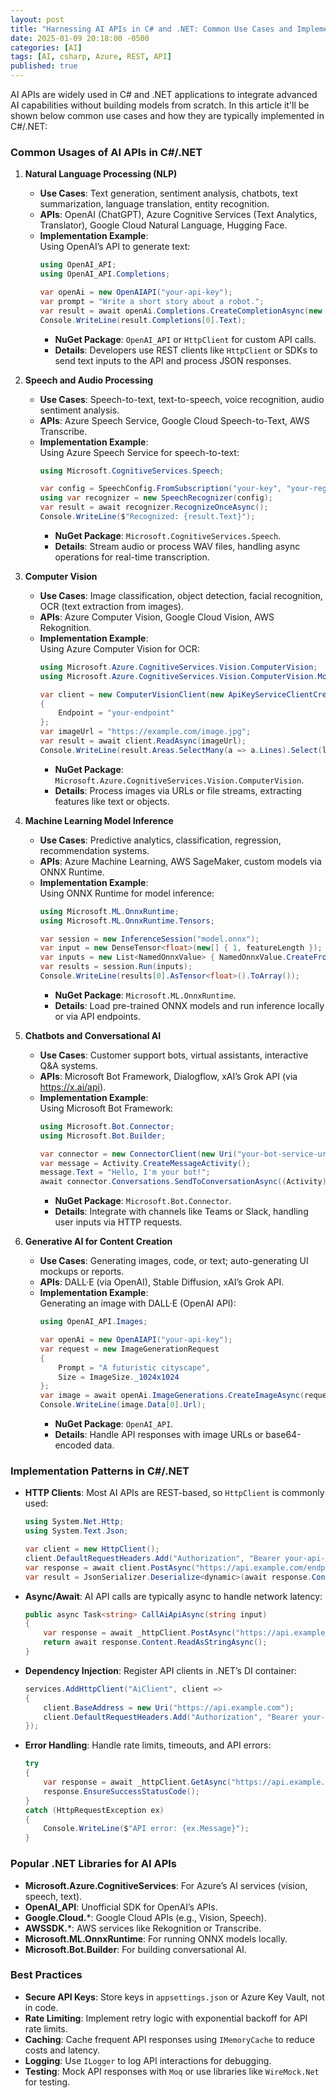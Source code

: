 ```yaml
---
layout: post
title: "Harnessing AI APIs in C# and .NET: Common Use Cases and Implementation Guide"
date: 2025-01-09 20:18:00 -0500
categories: [AI]
tags: [AI, csharp, Azure, REST, API]
published: true
---
```


AI APIs are widely used in C# and .NET applications to integrate advanced AI capabilities without building models from scratch. In this article it'll be shown below common use cases and how they are typically implemented in C#/.NET:

### Common Usages of AI APIs in C#/.NET

1. **Natural Language Processing (NLP)**  
   - **Use Cases**: Text generation, sentiment analysis, chatbots, text summarization, language translation, entity recognition.  
   - **APIs**: OpenAI (ChatGPT), Azure Cognitive Services (Text Analytics, Translator), Google Cloud Natural Language, Hugging Face.  
   - **Implementation Example**:  
     Using OpenAI’s API to generate text:
     ```csharp
     using OpenAI_API;
     using OpenAI_API.Completions;

     var openAi = new OpenAIAPI("your-api-key");
     var prompt = "Write a short story about a robot.";
     var result = await openAi.Completions.CreateCompletionAsync(new CompletionRequest(prompt, model: "text-davinci-003", max_tokens: 200));
     Console.WriteLine(result.Completions[0].Text);
     ```
     - **NuGet Package**: `OpenAI_API` or `HttpClient` for custom API calls.  
     - **Details**: Developers use REST clients like `HttpClient` or SDKs to send text inputs to the API and process JSON responses.

2. **Speech and Audio Processing**  
   - **Use Cases**: Speech-to-text, text-to-speech, voice recognition, audio sentiment analysis.  
   - **APIs**: Azure Speech Service, Google Cloud Speech-to-Text, AWS Transcribe.  
   - **Implementation Example**:  
     Using Azure Speech Service for speech-to-text:
     ```csharp
     using Microsoft.CognitiveServices.Speech;

     var config = SpeechConfig.FromSubscription("your-key", "your-region");
     using var recognizer = new SpeechRecognizer(config);
     var result = await recognizer.RecognizeOnceAsync();
     Console.WriteLine($"Recognized: {result.Text}");
     ```
     - **NuGet Package**: `Microsoft.CognitiveServices.Speech`.  
     - **Details**: Stream audio or process WAV files, handling async operations for real-time transcription.

3. **Computer Vision**  
   - **Use Cases**: Image classification, object detection, facial recognition, OCR (text extraction from images).  
   - **APIs**: Azure Computer Vision, Google Cloud Vision, AWS Rekognition.  
   - **Implementation Example**:  
     Using Azure Computer Vision for OCR:
     ```csharp
     using Microsoft.Azure.CognitiveServices.Vision.ComputerVision;
     using Microsoft.Azure.CognitiveServices.Vision.ComputerVision.Models;

     var client = new ComputerVisionClient(new ApiKeyServiceClientCredentials("your-key"))
     {
         Endpoint = "your-endpoint"
     };
     var imageUrl = "https://example.com/image.jpg";
     var result = await client.ReadAsync(imageUrl);
     Console.WriteLine(result.Areas.SelectMany(a => a.Lines).Select(l => l.Text));
     ```
     - **NuGet Package**: `Microsoft.Azure.CognitiveServices.Vision.ComputerVision`.  
     - **Details**: Process images via URLs or file streams, extracting features like text or objects.

4. **Machine Learning Model Inference**  
   - **Use Cases**: Predictive analytics, classification, regression, recommendation systems.  
   - **APIs**: Azure Machine Learning, AWS SageMaker, custom models via ONNX Runtime.  
   - **Implementation Example**:  
     Using ONNX Runtime for model inference:
     ```csharp
     using Microsoft.ML.OnnxRuntime;
     using Microsoft.ML.OnnxRuntime.Tensors;

     var session = new InferenceSession("model.onnx");
     var input = new DenseTensor<float>(new[] { 1, featureLength });
     var inputs = new List<NamedOnnxValue> { NamedOnnxValue.CreateFromTensor("input", input) };
     var results = session.Run(inputs);
     Console.WriteLine(results[0].AsTensor<float>().ToArray());
     ```
     - **NuGet Package**: `Microsoft.ML.OnnxRuntime`.  
     - **Details**: Load pre-trained ONNX models and run inference locally or via API endpoints.

5. **Chatbots and Conversational AI**  
   - **Use Cases**: Customer support bots, virtual assistants, interactive Q&A systems.  
   - **APIs**: Microsoft Bot Framework, Dialogflow, xAI’s Grok API (via https://x.ai/api).  
   - **Implementation Example**:  
     Using Microsoft Bot Framework:
     ```csharp
     using Microsoft.Bot.Connector;
     using Microsoft.Bot.Builder;

     var connector = new ConnectorClient(new Uri("your-bot-service-url"), "your-app-id", "your-app-password");
     var message = Activity.CreateMessageActivity();
     message.Text = "Hello, I'm your bot!";
     await connector.Conversations.SendToConversationAsync((Activity)message);
     ```
     - **NuGet Package**: `Microsoft.Bot.Connector`.  
     - **Details**: Integrate with channels like Teams or Slack, handling user inputs via HTTP requests.

6. **Generative AI for Content Creation**  
   - **Use Cases**: Generating images, code, or text; auto-generating UI mockups or reports.  
   - **APIs**: DALL·E (via OpenAI), Stable Diffusion, xAI’s Grok API.  
   - **Implementation Example**:  
     Generating an image with DALL·E (OpenAI API):
     ```csharp
     using OpenAI_API.Images;

     var openAi = new OpenAIAPI("your-api-key");
     var request = new ImageGenerationRequest
     {
         Prompt = "A futuristic cityscape",
         Size = ImageSize._1024x1024
     };
     var image = await openAi.ImageGenerations.CreateImageAsync(request);
     Console.WriteLine(image.Data[0].Url);
     ```
     - **NuGet Package**: `OpenAI_API`.  
     - **Details**: Handle API responses with image URLs or base64-encoded data.

### Implementation Patterns in C#/.NET
- **HTTP Clients**: Most AI APIs are REST-based, so `HttpClient` is commonly used:
  ```csharp
  using System.Net.Http;
  using System.Text.Json;

  var client = new HttpClient();
  client.DefaultRequestHeaders.Add("Authorization", "Bearer your-api-key");
  var response = await client.PostAsync("https://api.example.com/endpoint", new StringContent(JsonSerializer.Serialize(new { prompt = "Hello" }), Encoding.UTF8, "application/json"));
  var result = JsonSerializer.Deserialize<dynamic>(await response.Content.ReadAsStringAsync());
  ```
- **Async/Await**: AI API calls are typically async to handle network latency:
  ```csharp
  public async Task<string> CallAiApiAsync(string input)
  {
      var response = await _httpClient.PostAsync("https://api.example.com", new StringContent(input));
      return await response.Content.ReadAsStringAsync();
  }
  ```
- **Dependency Injection**: Register API clients in .NET’s DI container:
  ```csharp
  services.AddHttpClient("AiClient", client =>
  {
      client.BaseAddress = new Uri("https://api.example.com");
      client.DefaultRequestHeaders.Add("Authorization", "Bearer your-api-key");
  });
  ```
- **Error Handling**: Handle rate limits, timeouts, and API errors:
  ```csharp
  try
  {
      var response = await _httpClient.GetAsync("https://api.example.com");
      response.EnsureSuccessStatusCode();
  }
  catch (HttpRequestException ex)
  {
      Console.WriteLine($"API error: {ex.Message}");
  }
  ```

### Popular .NET Libraries for AI APIs
- **Microsoft.Azure.CognitiveServices**: For Azure’s AI services (vision, speech, text).  
- **OpenAI_API**: Unofficial SDK for OpenAI’s APIs.  
- **Google.Cloud.***: Google Cloud APIs (e.g., Vision, Speech).  
- **AWSSDK.***: AWS services like Rekognition or Transcribe.  
- **Microsoft.ML.OnnxRuntime**: For running ONNX models locally.  
- **Microsoft.Bot.Builder**: For building conversational AI.  

### Best Practices
- **Secure API Keys**: Store keys in `appsettings.json` or Azure Key Vault, not in code.  
- **Rate Limiting**: Implement retry logic with exponential backoff for API rate limits.  
- **Caching**: Cache frequent API responses using `IMemoryCache` to reduce costs and latency.  
- **Logging**: Use `ILogger` to log API interactions for debugging.  
- **Testing**: Mock API responses with `Moq` or use libraries like `WireMock.Net` for testing.
